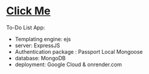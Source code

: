 # [Click Me](https://todo-list-thesaiyan.onrender.com)

To-Do List App:

- Templating engine: ejs
- server: ExpressJS
- Authentication package : Passport Local Mongoose
- database: MongoDB
- deployment: Google Cloud & onrender.com
